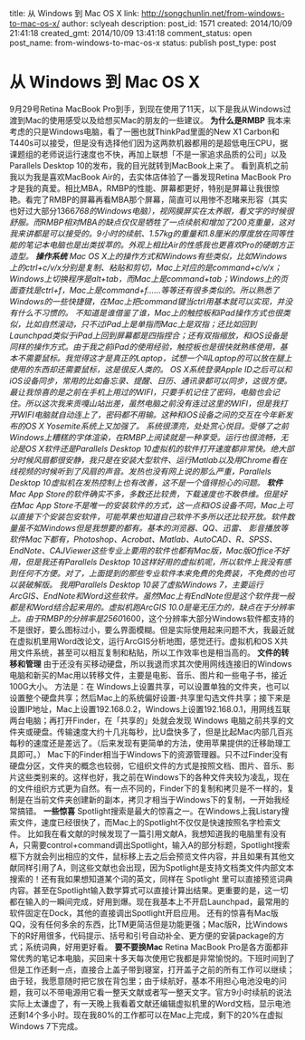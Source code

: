 title: 从 Windows 到 Mac OS X
link: http://songchunlin.net/from-windows-to-mac-os-x/
author: sclyeah
description: 
post_id: 1571
created: 2014/10/09 21:41:18
created_gmt: 2014/10/09 13:41:18
comment_status: open
post_name: from-windows-to-mac-os-x
status: publish
post_type: post

# 从 Windows 到 Mac OS X

9月29号Retina MacBook Pro到手，到现在使用了11天，以下是我从Windows过渡到Mac的使用感受以及给想买Mac的朋友的一些建议。 **为什么是RMBP** 我本来考虑的只是Windows电脑，看了一圈也就ThinkPad里面的New X1 Carbon和T440s可以接受，但是没有选择他们因为这两款机器都用的是超低电压CPU，据课题组的老师说运行速度也不快，再加上联想「不是一家追求品质的公司」以及Parallels Desktop 10的发布，我的目光就转到MacBook上来了。 看到真机之前我以为我是喜欢MacBook Air的，去实体店体验了一番发现Retina MacBook Pro才是我的真爱。相比MBA，RMBP的性能、屏幕都更好，特别是屏幕让我很惊艳。看完了RMBP的屏幕再看MBA那个屏幕，简直可以用惨不忍睹来形容（其实也好过大部分1366*768的Windows电脑），视网膜屏实在太养眼，看文字的时候很舒服。而RMBP相对MBA的缺点仅仅是牺牲了一点续航和增加了200克重量，这对我来讲都是可以接受的。9小时的续航、1.57kg的重量和1.8厘米的厚度放在同等性能的笔记本电脑也是出类拔萃的。外观上相比Air的性感我也更喜欢Pro的硬朗方正造型。 **操作系统** Mac OS X上的操作方式和Windows有些类似，比如Windows上的ctrl+c/v/x分别是复制、粘贴和剪切，Mac上对应的是command+c/v/x；Windows上切换程序是alt+tab，而Mac上是command+tab；Windows上的页面查找是ctrl+f，Mac上是command+f……等等还有很多类似的。所以熟悉了Windows的一些快捷键，在Mac上把command键当ctrl用基本就可以实现，并没有什么不习惯的。 不知道是谁借鉴了谁，Mac上的触控板和iPad操作方式也很类似，比如自然滚动，只不过iPad上是单指而Mac上是双指；还比如回到Launchpad类似于iPad上回到屏幕都是四指捏合；还有双指缩放，和iOS设备是同样的操作方式。由于我之前iPad的使用经验，触控板也是很快就熟练使用，基本不需要鼠标。我觉得这才是真正的Laptop，试想一个叫Laptop的可以放在腿上使用的东西却还需要鼠标，这是很反人类的。 OS X系统登录Apple ID之后可以和iOS设备同步，常用的比如备忘录、提醒、日历、通讯录都可以同步，这很方便。最让我惊喜的是之前在手机上用过的WIFI，只要手机记住了密码，电脑也会记住。所以这次我来贡嘎山站出差，虽然电脑之前没有连过这里的WIFI，但是我打开WIFI电脑就自动连上了，密码都不用输。这种和iOS设备之间的交互在今年新发布的OS X Yosemite系统上又加强了。 系统很漂亮，处处赏心悦目。受够了之前Windows上糟糕的字体渲染，在RMBP上阅读就是一种享受。运行也很流畅，无论是OS X软件还是Parallels Desktop 10虚拟机的软件打开速度都非常快。绝大部分时候风扇都很安静，我只是在安装大型软件、运行Matlab以及用Chrome看在线视频的时候听到了风扇的声音。发热也没有网上说的那么严重，Parallels Desktop 10虚拟机在发热控制上也有改善，这不是一个值得担心的问题。 **软件** Mac App Store的软件确实不多，多数还比较贵，下载速度也不敢恭维。但是好在Mac App Store不是唯一的安装软件的方式，这一点和iOS设备不同，Mac上可以直接下个安装包安软件，可能苹果也知道自己软件不多所以还比较开放。软件数量虽不如Windows但是我想要的都有。基本的浏览器、QQ、迅雷、 影音播放等软件Mac下都有，Photoshop、Acrobat、Matlab、AutoCAD、R、SPSS、EndNote、CAJViewer这些专业上要用的软件也都有Mac版，Mac版Office不好用，但是我还有Parallels Desktop 10这样好用的虚拟机呢，所以软件上我没有感到任何不方便。对了，上面提到的那些专业软件本来免费的免费装，不免费的也可以装破解版。 我用Parallels Desktop 10装了虚拟Windows 7，主要运行ArcGIS、EndNote和Word这些软件。虽然Mac上有EndNote但是这个软件我一般都是和Word结合起来用的。虚拟机跑ArcGIS 10.0是毫无压力的，缺点在于分辨率上。由于RMBP的分辨率是2560*1600，这个分辨率大部分Windows软件都支持的不是很好，要么图标过小，要么界面模糊。但是实际使用起来问题不大，我最近就在虚拟机里用Word改论文，运行ArcGIS分析地图，感觉还行。虚拟机和OS X共用文件系统，甚至可以相互复制和粘贴，所以工作效率也是相当高的。 **文件的转移和管理** 由于还没有买移动硬盘，所以我退而求其次使用网线连接旧的Windows电脑和新买的Mac用以转移文件，主要是电影、音乐、图片和一些电子书，接近100G大小。 方法是：在 Windows上设置共享，可以设置单独的文件夹，也可以设置整个硬盘共享；然后Mac上的系统偏好设置-共享里勾选文件共享；接下来是设置IP地址，Mac上设置192.168.0.2，Windows上设置192.168.0.1，用网线互联两台电脑；再打开Finder，在「共享的」处就会发现 Windows 电脑之前共享的文件夹或硬盘。传输速度大约十几兆每秒，比U盘快多了，但是比起Mac内部几百兆每秒的速度还是差远了。（后来发现有更简单的方法，使用苹果提供的迁移助理工具即可。） Mac下的Finder相当于Windows下的资源管理器。只不过Finder没有硬盘分区，文件夹的概念也较弱，它组织文件的方式是按照文档、图片、音乐、影片这些类别来的。这样也好，我之前在Windows下的各种文件夹较为凌乱，现在的文件组织方式更为自然。有一点不同的，Finder下的复制和拷贝是不一样的，复制是在当前文件夹创建新的副本，拷贝才相当于Windows下的复制，一开始我经常搞错。 **一些惊喜** Spotlight搜索是最大的惊喜之一。在Windows上我Listary搜索文件，速度已经很快了，而Mac上的Spotlight不仅仅是快速按照名字检索文件。 比如我在看文献的时候发现了一篇引用文献A，我想知道我的电脑里有没有A，只需要control+command调出Spotlight，输入A的部分标题，Spotlight搜索框下方就会列出相应的文件，鼠标移上去之后会预览文件内容，并且如果有其他文献同样引用了A，则这些文献也会出现，因为Spotlight是支持文档类文件内部文本搜索的！还有我如果想知道某个词的英文，同样在 Spotlight 里可以直接预览词典内容。甚至在Spotlight输入数学算式可以直接计算出结果。更重要的是，这一切都在输入的一瞬间完成，好用到爆。现在我基本上不开启Launchpad，最常用的软件固定在Dock，其他的直接调出Spotlight开启应用。 还有的惊喜有Mac版QQ，没有任何多余的东西，比TM更简洁但是功能更强；Mac版R，比Windows下的R好用很多，代码提示、括号和引号自动补全、更方便的安装package的方式；系统词典，好用更好看。 **要不要换Mac** Retina MacBook Pro是各方面都非常优秀的笔记本电脑，买回来十多天每次使用它我都是非常愉悦的。下班时间到了但是工作还剩一点，直接合上盖子带到寝室，打开盖子之前的所有工作可以继续；由于轻，我愿意随时把它放在背包里；由于续航好，基本不用担心电池没电的问题，我可以不带电源用它看一整天文献或者写一整天文字。官方9小时续航的说法实际上太谦虚了，有一天晚上我看着文献还编辑虚拟机里的Word文档，显示电池还剩14个多小时。现在我80%的工作都可以在Mac上完成，剩下的20%在虚拟Windows 7下完成。